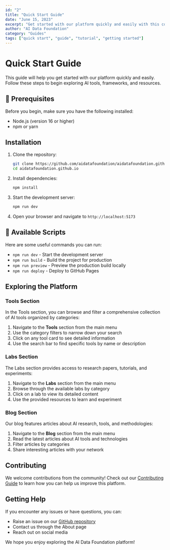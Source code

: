 ```yaml
---
id: "2"
title: "Quick Start Guide"
date: "June 15, 2023"
excerpt: "Get started with our platform quickly and easily with this comprehensive guide."
author: "AI Data Foundation"
category: "Guides"
tags: ["quick start", "guide", "tutorial", "getting started"]
---
```


# Quick Start Guide

This guide will help you get started with our platform quickly and easily. Follow these steps to begin exploring AI tools, frameworks, and resources.

## 🚀 Prerequisites

Before you begin, make sure you have the following installed:

- Node.js (version 16 or higher)
- npm or yarn

## Installation

1. Clone the repository:
   ```bash
   git clone https://github.com/aidatafoundation/aidatafoundation.github.io.git
   cd aidatafoundation.github.io
   ```

2. Install dependencies:
   ```bash
   npm install
   ```

3. Start the development server:
   ```bash
   npm run dev
   ```

4. Open your browser and navigate to `http://localhost:5173`

## 🔧 Available Scripts

Here are some useful commands you can run:

- `npm run dev` - Start the development server
- `npm run build` - Build the project for production
- `npm run preview` - Preview the production build locally
- `npm run deploy` - Deploy to GitHub Pages

## Exploring the Platform

### Tools Section

In the Tools section, you can browse and filter a comprehensive collection of AI tools organized by categories:

1. Navigate to the **Tools** section from the main menu
2. Use the category filters to narrow down your search
3. Click on any tool card to see detailed information
4. Use the search bar to find specific tools by name or description

### Labs Section

The Labs section provides access to research papers, tutorials, and experiments:

1. Navigate to the **Labs** section from the main menu
2. Browse through the available labs by category
3. Click on a lab to view its detailed content
4. Use the provided resources to learn and experiment

### Blog Section

Our blog features articles about AI research, tools, and methodologies:

1. Navigate to the **Blog** section from the main menu
2. Read the latest articles about AI tools and technologies
3. Filter articles by categories
4. Share interesting articles with your network

## Contributing

We welcome contributions from the community! Check out our [Contributing Guide](/blog/3) to learn how you can help us improve this platform.

## Getting Help

If you encounter any issues or have questions, you can:

- Raise an issue on our [GitHub repository](https://github.com/aidatafoundation/aidatafoundation.github.io/issues)
- Contact us through the About page
- Reach out on social media

We hope you enjoy exploring the AI Data Foundation platform! 